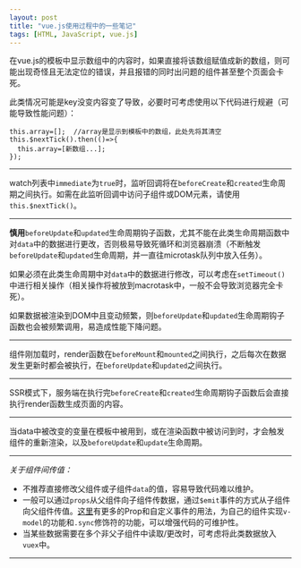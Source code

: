```yaml
---
layout: post
title: "vue.js使用过程中的一些笔记"
tags: [HTML, JavaScript, vue.js]
---
```


在vue.js的模板中显示数组中的内容时，如果直接将该数组赋值成新的数组，则可能出现奇怪且无法定位的错误，并且报错的同时出问题的组件甚至整个页面会卡死。

此类情况可能是key没变内容变了导致，必要时可考虑使用以下代码进行规避（可能导致性能问题）：

	this.array=[];  //array是显示到模板中的数组，此处先将其清空
	this.$nextTick().then(()=>{
	  this.array=[新数组...];
	});

---

watch列表中`immediate`为`true`时，监听回调将在`beforeCreate`和`created`生命周期之间执行。如需在此监听回调中访问子组件或DOM元素，请使用`this.$nextTick()`。

---

**慎用**`beforeUpdate`和`updated`生命周期钩子函数，尤其不能在此类生命周期函数中对`data`中的数据进行更改，否则极易导致死循环和浏览器崩溃（不断触发`beforeUpdate`和`updated`生命周期，并一直往microtask队列中放入任务）。

如果必须在此类生命周期中对`data`中的数据进行修改，可以考虑在`setTimeout()`中进行相关操作（相关操作将被放到macrotask中，一般不会导致浏览器完全卡死）。

如果数据被渲染到DOM中且变动频繁，则`beforeUpdate`和`updated`生命周期钩子函数也会被频繁调用，易造成性能下降问题。

---

组件刚加载时，render函数在`beforeMount`和`mounted`之间执行，之后每次在数据发生更新时都会被执行，在`beforeUpdate`和`updated`之间执行。

---

SSR模式下，服务端在执行完`beforeCreate`和`created`生命周期钩子函数后会直接执行render函数生成页面的内容。

---

当data中被改变的变量在模板中被用到，或在渲染函数中被访问到时，才会触发组件的重新渲染，以及`beforeUpdate`和`update`生命周期。

---

_关于组件间传值：_

* 不推荐直接修改父组件或子组件`data`的值，容易导致代码难以维护。
* 一般可以通过`props`从父组件向子组件传数据，通过`$emit`事件的方式从子组件向父组件传值。[这里](https://cn.vuejs.org/v2/guide/components-custom-events.html#%E8%87%AA%E5%AE%9A%E4%B9%89%E7%BB%84%E4%BB%B6%E7%9A%84-v-model)有更多的Prop和自定义事件的用法，为自己的组件实现`v-model`的功能和`.sync`修饰符的功能，可以增强代码的可维护性。
* 当某些数据需要在多个非父子组件中读取/更改时，可考虑将此类数据放入`vuex`中。

---

